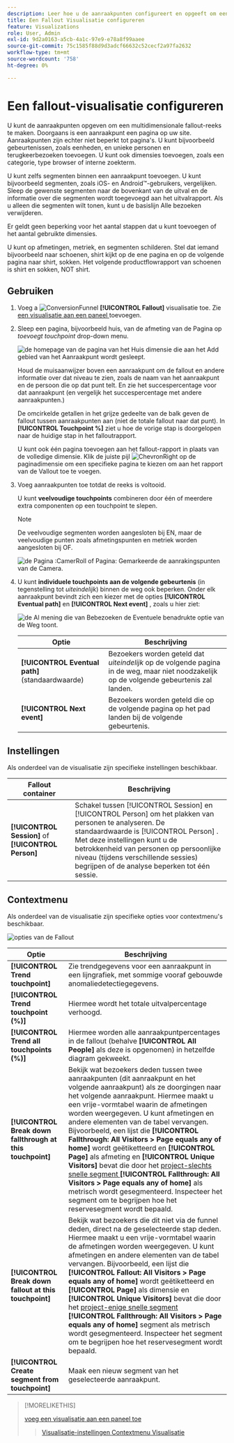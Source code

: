 ```yaml
---
description: Leer hoe u de aanraakpunten configureert en opgeeft om een multidimensionale uitvalvolgorde te maken.
title: Een Fallout Visualisatie configureren
feature: Visualizations
role: User, Admin
exl-id: 9d2a0163-a5cb-4a1c-97e9-e78a8f99aaee
source-git-commit: 75c1585f88d9d3adcf66632c52cecf2a97fa2632
workflow-type: tm+mt
source-wordcount: '758'
ht-degree: 0%

---
```


# Een fallout-visualisatie configureren

U kunt de aanraakpunten opgeven om een multidimensionale fallout-reeks te maken. Doorgaans is een aanraakpunt een pagina op uw site. Aanraakpunten zijn echter niet beperkt tot pagina&#39;s. U kunt bijvoorbeeld gebeurtenissen, zoals eenheden, en unieke personen en terugkeerbezoeken toevoegen. U kunt ook dimensies toevoegen, zoals een categorie, type browser of interne zoekterm.

U kunt zelfs segmenten binnen een aanraakpunt toevoegen. U kunt bijvoorbeeld segmenten, zoals iOS- en Android™-gebruikers, vergelijken. Sleep de gewenste segmenten naar de bovenkant van de uitval en de informatie over die segmenten wordt toegevoegd aan het uitvalrapport. Als u alleen die segmenten wilt tonen, kunt u de basislijn Alle bezoeken verwijderen.

Er geldt geen beperking voor het aantal stappen dat u kunt toevoegen of het aantal gebruikte dimensies.

U kunt op afmetingen, metriek, en segmenten schilderen. Stel dat iemand bijvoorbeeld naar schoenen, shirt kijkt op de ene pagina en op de volgende pagina naar shirt, sokken. Het volgende productflowrapport van schoenen is shirt en sokken, NOT shirt.

## Gebruiken

1. Voeg a ![ ConversionFunnel ](/help/assets/icons/ConversionFunnel.svg) **[!UICONTROL Fallout]** visualisatie toe. Zie [ een visualisatie aan een paneel ](../freeform-analysis-visualizations.md#add-visualizations-to-a-panel) toevoegen.
1. Sleep een pagina, bijvoorbeeld huis, van de afmeting van de Pagina op *toevoegt touchpoint* drop-down menu.

   ![ de homepage van de pagina van het Huis dimensie die aan het Add gebied van het Aanraakpunt wordt gesleept.](assets/fallout-drag.png)

   Houd de muisaanwijzer boven een aanraakpunt om de fallout en andere informatie over dat niveau te zien, zoals de naam van het aanraakpunt en de persoon die op dat punt telt. En zie het succespercentage voor dat aanraakpunt (en vergelijk het succespercentage met andere aanraakpunten.)

   De omcirkelde getallen in het grijze gedeelte van de balk geven de fallout tussen aanraakpunten aan (niet de totale fallout naar dat punt). In **[!UICONTROL Touchpoint %]** ziet u hoe de vorige stap is doorgelopen naar de huidige stap in het falloutrapport.

   U kunt ook één pagina toevoegen aan het fallout-rapport in plaats van de volledige dimensie. Klik de juiste pijl ![ ChevronRight ](/help/assets/icons/ChevronRight.svg) op de paginadimensie om een specifieke pagina te kiezen om aan het rapport van de Vallout toe te voegen.

1. Voeg aanraakpunten toe totdat de reeks is voltooid.

   U kunt **veelvoudige touchpoints** combineren door één of meerdere extra componenten op een touchpoint te slepen.

   >[!NOTE]
   >
   >De veelvoudige segmenten worden aangesloten bij EN, maar de veelvoudige punten zoals afmetingspunten en metriek worden aangesloten bij OF.

   ![ de Pagina :CamerRoll of Pagina: Gemarkeerde de aanrakingspunten van de Camera.](assets/fallout-or.png)

1. U kunt **individuele touchpoints aan de volgende gebeurtenis** (in tegenstelling tot *uiteindelijk*) binnen de weg ook beperken. Onder elk aanraakpunt bevindt zich een kiezer met de opties **[!UICONTROL Eventual path]** en **[!UICONTROL Next event]** , zoals u hier ziet:

   ![ de Al mening die van Bebezoeken de Eventuele benadrukte optie van de Weg toont. ](assets/fallout-nexthit.png)

   | Optie | Beschrijving |
   |---|---|
   | **[!UICONTROL Eventual path]** (standaardwaarde) | Bezoekers worden geteld dat *uiteindelijk* op de volgende pagina in de weg, maar niet noodzakelijk op de volgende gebeurtenis zal landen. |
   | **[!UICONTROL Next event]** | Bezoekers worden geteld die op de volgende pagina op het pad landen bij de volgende gebeurtenis. |


## Instellingen

Als onderdeel van de visualisatie zijn specifieke instellingen beschikbaar.

| Fallout container | Beschrijving |
|--- |--- |
| **[!UICONTROL Session]** of **[!UICONTROL Person]** | Schakel tussen [!UICONTROL Session] en [!UICONTROL Person] om het plakken van personen te analyseren. De standaardwaarde is [!UICONTROL Person] . Met deze instellingen kunt u de betrokkenheid van personen op persoonlijke niveau (tijdens verschillende sessies) begrijpen of de analyse beperken tot één sessie. |


## Contextmenu

Als onderdeel van de visualisatie zijn specifieke opties voor contextmenu&#39;s beschikbaar.

![ opties van de Fallout ](assets/fallout-options.png)

| Optie | Beschrijving |
|--- |--- |
| **[!UICONTROL Trend touchpoint]** | Zie trendgegevens voor een aanraakpunt in een lijngrafiek, met sommige vooraf gebouwde anomaliedetectiegegevens. |
| **[!UICONTROL Trend touchpoint (%)]** | Hiermee wordt het totale uitvalpercentage verhoogd. |
| **[!UICONTROL Trend all touchpoints (%)]** | Hiermee worden alle aanraakpuntpercentages in de fallout (behalve **[!UICONTROL All People]** als deze is opgenomen) in hetzelfde diagram gekweekt. |
| **[!UICONTROL Break down fallthrough at this touchpoint]** | Bekijk wat bezoekers deden tussen twee aanraakpunten (dit aanraakpunt en het volgende aanraakpunt) als ze doorgingen naar het volgende aanraakpunt. Hiermee maakt u een vrije-vormtabel waarin de afmetingen worden weergegeven. U kunt afmetingen en andere elementen van de tabel vervangen. Bijvoorbeeld, een lijst die **[!UICONTROL Fallthrough: All Visitors > Page equals any of home]** wordt geëtiketteerd en **[!UICONTROL Page]** als afmeting en **[!UICONTROL Unique Visitors]** bevat die door het [ project-slechts snelle segment ](/help/components/segmentation/segmentation-workflow/seg-quick.md) **[!UICONTROL Fallthrough: All Visitors > Page equals any of home]** als metrisch wordt gesegmenteerd. Inspecteer het segment om te begrijpen hoe het reservesegment wordt bepaald. |
| **[!UICONTROL Break down fallout at this touchpoint]** | Bekijk wat bezoekers die dit niet via de funnel deden, direct na de geselecteerde stap deden. Hiermee maakt u een vrije-vormtabel waarin de afmetingen worden weergegeven. U kunt afmetingen en andere elementen van de tabel vervangen. Bijvoorbeeld, een lijst die **[!UICONTROL Fallout: All Visitors > Page equals any of home]** wordt geëtiketteerd en **[!UICONTROL Page]** als dimensie en **[!UICONTROL Unique Visitors]** bevat die door het [ project-enige snelle segment ](/help/components/segmentation/segmentation-workflow/seg-quick.md) **[!UICONTROL Fallthrough: All Visitors > Page equals any of home]** segment als metrisch wordt gesegmenteerd. Inspecteer het segment om te begrijpen hoe het reservesegment wordt bepaald. |
| **[!UICONTROL Create segment from touchpoint]** | Maak een nieuw segment van het geselecteerde aanraakpunt. |

>[!MORELIKETHIS]
>
>[ voeg een visualisatie aan een paneel toe ](/help/analyze/analysis-workspace/visualizations/freeform-analysis-visualizations.md#add-visualizations-to-a-panel)
>>[Visualisatie-instellingen ](/help/analyze/analysis-workspace/visualizations/freeform-analysis-visualizations.md#settings)
>>[Contextmenu Visualisatie ](/help/analyze/analysis-workspace/visualizations/freeform-analysis-visualizations.md#context-menu)
>

